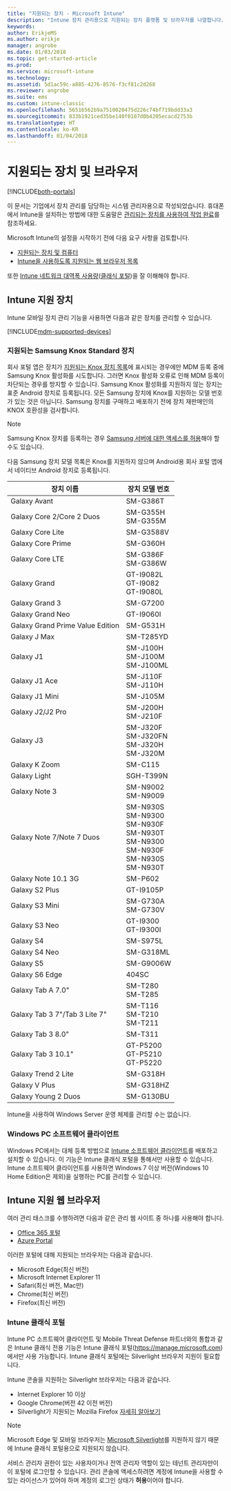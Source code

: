 ```yaml
---
title: "지원되는 장치 - Microsoft Intune"
description: "Intune 장치 관리용으로 지원되는 장치 플랫폼 및 브라우저를 나열합니다."
keywords: 
author: ErikjeMS
ms.author: erikje
manager: angrobe
ms.date: 01/03/2018
ms.topic: get-started-article
ms.prod: 
ms.service: microsoft-intune
ms.technology: 
ms.assetid: 5d1ac59c-a885-4276-8576-f3cf81c2d268
ms.reviewer: angrobe
ms.suite: ems
ms.custom: intune-classic
ms.openlocfilehash: 56516562b9a7510020475d226c74bf719bdd33a3
ms.sourcegitcommit: 833b1921ced35be140f0107d0b4205ecacd2753b
ms.translationtype: HT
ms.contentlocale: ko-KR
ms.lasthandoff: 01/04/2018
---
```

# <a name="supported-devices-and-browsers"></a>지원되는 장치 및 브라우저

[!INCLUDE[both-portals](./includes/note-for-both-portals.md)]

이 문서는 기업에서 장치 관리를 담당하는 시스템 관리자용으로 작성되었습니다. 휴대폰에서 Intune을 설치하는 방법에 대한 도움말은 [관리되는 장치를 사용하여 작업 완료](/intune-user-help/company-portal-frequently-asked-questions)를 참조하세요.

Microsoft Intune의 설정을 시작하기 전에 다음 요구 사항을 검토합니다.

- [지원되는 장치 및 컴퓨터](#intune-supported-devices)
- [Intune을 사용하도록 지원되는 웹 브라우저 목록](#intune-supported-web-browsers)

또한 [Intune 네트워크 대역폭 사용량](network-bandwidth-use.md)([클래식 포털](/intune-classic/get-started/network-bandwidth-use))을 잘 이해해야 합니다.

## <a name="intune-supported-devices"></a>Intune 지원 장치

Intune 모바일 장치 관리 기능을 사용하면 다음과 같은 장치를 관리할 수 있습니다.

[!INCLUDE[mdm-supported-devices](./includes/mdm-supported-devices.md)]

### <a name="supported-samsung-knox-standard-devices"></a>지원되는 Samsung Knox Standard 장치

회사 포털 앱은 장치가 [지원되는 Knox 장치 목록](https://www.samsungknox.com/knox-supported-devices/knox-workspace)에 표시되는 경우에만 MDM 등록 중에 Samsung Knox 활성화를 시도합니다. 그러면 Knox 활성화 오류로 인해 MDM 등록이 차단되는 경우를 방지할 수 있습니다. Samsung Knox 활성화를 지원하지 않는 장치는 표준 Android 장치로 등록됩니다. 모든 Samsung 장치에 Knox를 지원하는 모델 번호가 있는 것은 아닙니다. Samsung 장치를 구매하고 배포하기 전에 장치 재판매인의 KNOX 호환성을 검사합니다.

> [!NOTE]
> Samsung Knox 장치를 등록하는 경우 [Samsung 서버에 대한 액세스를 허용](https://support.samsungknox.com/hc/articles/115013833108-Our-corporate-devices-are-behind-a-firewall-How-do-I-enable-Knox-Workspace-devices-to-contact-Samsung-servers)해야 할 수도 있습니다. 

다음 Samsung 장치 모델 목록은 Knox를 지원하지 않으며 Android용 회사 포털 앱에서 네이티브 Android 장치로 등록됩니다.

| **장치 이름** | **장치 모델 번호** |
| --- | --- |
| Galaxy Avant | SM-G386T |
| Galaxy Core 2/Core 2 Duos | SM-G355H<br>SM-G355M |
| Galaxy Core Lite | SM-G3588V |
| Galaxy Core Prime | SM-G360H |
| Galaxy Core LTE | SM-G386F<br>SM-G386W |
| Galaxy Grand | GT-I9082L<br>GT-I9082<br>GT-I9080L |
| Galaxy Grand 3 | SM-G7200 |
| Galaxy Grand Neo | GT-I9060I |
| Galaxy Grand Prime Value Edition | SM-G531H |
| Galaxy J Max | SM-T285YD |
| Galaxy J1 | SM-J100H<br>SM-J100M<br>SM-J100ML |
| Galaxy J1 Ace | SM-J110F<br>SM-J110H |
| Galaxy J1 Mini | SM-J105M |
| Galaxy J2/J2 Pro | SM-J200H<br>SM-J210F |
| Galaxy J3 | SM-J320F<br>SM-J320FN<br>SM-J320H<br>SM-J320M |
| Galaxy K Zoom | SM-C115 |
| Galaxy Light | SGH-T399N |
| Galaxy Note 3 | SM-N9002<br>SM-N9009 |
| Galaxy Note 7/Note 7 Duos | SM-N930S<br>SM-N9300<br>SM-N930F<br>SM-N930T<br>SM-N9300<br>SM-N930F<br>SM-N930S<br>SM-N930T |
| Galaxy Note 10.1 3G | SM-P602 |
| Galaxy S2 Plus | GT-I9105P |
| Galaxy S3 Mini | SM-G730A<br>SM-G730V |
| Galaxy S3 Neo | GT-I9300<br>GT-I9300I |
| Galaxy S4 | SM-S975L |
| Galaxy S4 Neo | SM-G318ML |
| Galaxy S5 | SM-G9006W |
| Galaxy S6 Edge | 404SC |
| Galaxy Tab A 7.0&quot; | SM-T280<br>SM-T285 |
| Galaxy Tab 3 7&quot;/Tab 3 Lite 7&quot; | SM-T116<br>SM-T210<br>SM-T211 |
| Galaxy Tab 3 8.0&quot; | SM-T311 |
| Galaxy Tab 3 10.1&quot; | GT-P5200<br>GT-P5210<br>GT-P5220 |
| Galaxy Trend 2 Lite | SM-G318H |
| Galaxy V Plus | SM-G318HZ |
| Galaxy Young 2 Duos | SM-G130BU |

Intune을 사용하여 Windows Server 운영 체제를 관리할 수는 없습니다.

### <a name="windows-pc-software-client"></a>Windows PC 소프트웨어 클라이언트

Windows PC에서는 대체 등록 방법으로 [Intune 소프트웨어 클라이언트](/intune-classic/deploy-use/manage-windows-pcs-with-microsoft-intune)를 배포하고 설치할 수 있습니다. 이 기능은 Intune 클래식 포털을 통해서만 사용할 수 있습니다. Intune 소프트웨어 클라이언트를 사용하면 Windows 7 이상 버전(Windows 10 Home Edition은 제외)을 실행하는 PC를 관리할 수 있습니다.

<!--  ### Exchange ActiveSync management

You can manage [Exchange ActiveSync devices](/intune-classic/deploy-use/mobile-device-management-with-exchange-activesync-and-microsoft-intune) from the Intune console. This option provides a limited set of management capabilities when compared to the other methods. See [Capabilities of built-in Mobile Device Management in Office 365](https://support.office.com/article/Capabilities-of-built-in-Mobile-Device-Management-for-Office-365-a1da44e5-7475-4992-be91-9ccec25905b0) for a list of supported devices.  -->

## <a name="intune-supported-web-browsers"></a>Intune 지원 웹 브라우저

여러 관리 태스크를 수행하려면 다음과 같은 관리 웹 사이트 중 하나를 사용해야 합니다.

- [Office 365 포털](http://go.microsoft.com/fwlink/p/?LinkId=698854)
- [Azure Portal](https://portal.azure.com/)

이러한 포털에 대해 지원되는 브라우저는 다음과 같습니다.
- Microsoft Edge(최신 버전)
- Microsoft Internet Explorer 11
- Safari(최신 버전, Mac만)
- Chrome(최신 버전)
- Firefox(최신 버전)

### <a name="intune-classic-portal"></a>Intune 클래식 포털

Intune PC 소프트웨어 클라이언트 및 Mobile Threat Defense 파트너와의 통합과 같은 Intune 클래식 전용 기능은 Intune 클래식 포털(https://manage.microsoft.com)에서만 사용 가능합니다. Intune 클래식 포털에는 Silverlight 브라우저 지원이 필요합니다.

Intune 콘솔을 지원하는 Silverlight 브라우저는 다음과 같습니다.
- Internet Explorer 10 이상
- Google Chrome(버전 42 이전 버전)
- Silverlight가 지원되는 Mozilla Firefox [자세히 알아보기](https://go.microsoft.com/fwlink/?linkid=836872)

> [!Note]
> Microsoft Edge 및 모바일 브라우저는 [Microsoft Silverlight](https://msdn.microsoft.com/library/cc838158(v=vs.95).aspx)를 지원하지 않기 때문에 Intune 클래식 포털용으로 지원되지 않습니다.

서비스 관리자 권한이 있는 사용자이거나 전역 관리자 역할이 있는 테넌트 관리자만이 이 포털에 로그인할 수 있습니다. 관리 콘솔에 액세스하려면 계정에 Intune을 사용할 수 있는 라이선스가 있어야 하며 계정의 로그인 상태가 **허용**이어야 합니다.
